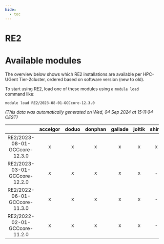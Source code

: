 ```yaml
---
hide:
  - toc
---
```


RE2
===

# Available modules


The overview below shows which RE2 installations are available per HPC-UGent Tier-2cluster, ordered based on software version (new to old).

To start using RE2, load one of these modules using a `module load` command like:

```shell
module load RE2/2023-08-01-GCCcore-12.3.0
```

*(This data was automatically generated on Wed, 04 Sep 2024 at 15:11:04 CEST)*  

| |accelgor|doduo|donphan|gallade|joltik|shinx|skitty|
| :---: | :---: | :---: | :---: | :---: | :---: | :---: | :---: |
|RE2/2023-08-01-GCCcore-12.3.0|x|x|x|x|x|x|x|
|RE2/2023-03-01-GCCcore-12.2.0|x|x|x|x|x|-|x|
|RE2/2022-06-01-GCCcore-11.3.0|x|x|x|x|x|-|x|
|RE2/2022-02-01-GCCcore-11.2.0|x|x|x|x|x|-|x|
